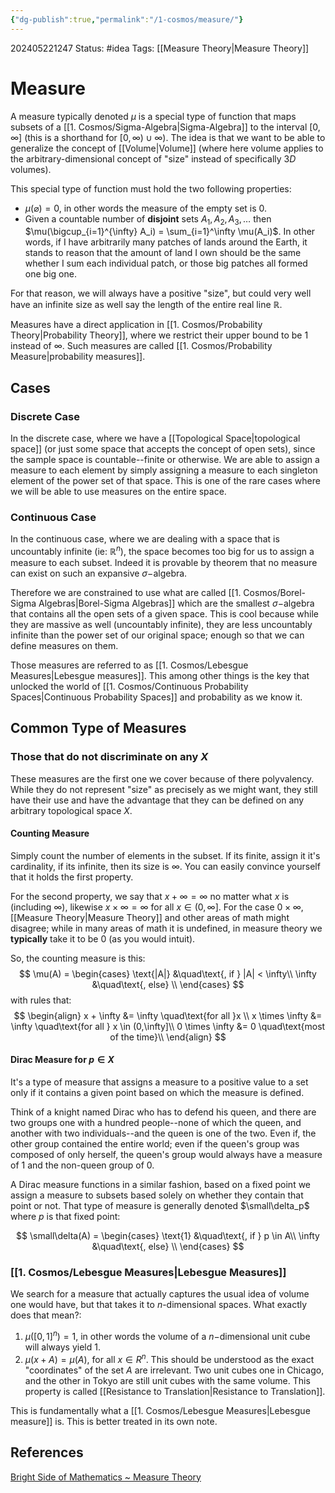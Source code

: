 ```yaml
---
{"dg-publish":true,"permalink":"/1-cosmos/measure/"}
---
```


202405221247
Status: #idea
Tags: [[Measure Theory\|Measure Theory]]
# Measure
A measure typically denoted $\mu$ is a special type of function that maps subsets of a [[1. Cosmos/Sigma-Algebra\|Sigma-Algebra]] to the interval $[0,\infty]$ (this is a shorthand for $[0,\infty) \cup \infty$). The idea is that we want to be able to generalize the concept of [[Volume\|Volume]] (where here volume applies to the arbitrary-dimensional concept of "size" instead of specifically $3D$ volumes).

This special type of function must hold the two following properties:
- $\mu(\varnothing) = 0$, in other words the measure of the empty set is $0$.
- Given a countable number of **disjoint** sets $A_1, A_2, A_3, \dots$ then $\mu(\bigcup_{i=1}^{\infty} A_i) = \sum_{i=1}^\infty \mu(A_i)$. In other words, if I have arbitrarily many patches of lands around the Earth, it stands to reason that the amount of land I own should be the same whether I sum each individual patch, or those big patches all formed one big one.

For that reason, we will always have a positive "size", but could very well have an infinite size as well say the length of the entire real line $\mathbb R$.

Measures have a direct application in [[1. Cosmos/Probability Theory\|Probability Theory]], where we restrict their upper bound to be $1$ instead of $\infty$. Such measures are called [[1. Cosmos/Probability Measure\|probability measures]].



## Cases
### Discrete Case
In the discrete case, where we have a [[Topological Space\|topological space]] (or just some space that accepts the concept of open sets), since the sample space is countable--finite or otherwise. We are able to assign a measure to each element by simply assigning a measure to each singleton element of the power set of that space. This is one of the rare cases where we will be able to use measures on the entire space.

### Continuous Case
In the continuous case, where we are dealing with a space that is uncountably infinite (ie: $\mathbb R^n$), the space becomes too big for us to assign a measure to each subset. Indeed it is provable by theorem that no measure can exist on such an expansive $\sigma-$algebra.

Therefore we are constrained to use what are called [[1. Cosmos/Borel-Sigma Algebras\|Borel-Sigma Algebras]] which are the smallest $\sigma-$algebra that contains all the open sets of a given space. This is cool because while they are massive as well (uncountably infinite), they are less uncountably infinite than the power set of our original space; enough so that we can define measures on them.

Those measures are referred to as [[1. Cosmos/Lebesgue Measures\|Lebesgue measures]]. This among other things is the key that unlocked the world of [[1. Cosmos/Continuous Probability Spaces\|Continuous Probability Spaces]] and probability as we know it.

## Common Type of Measures
### Those that do not discriminate on any $X$
These measures are the first one we cover because of there polyvalency. While they do not represent "size" as precisely as we might want, they still have their use and have the advantage that they can be defined on any arbitrary topological space $X$.
#### Counting Measure
Simply count the number of elements in the subset. If its finite, assign it it's cardinality, if its infinite, then its size is $\infty$. You can easily convince yourself that it holds the first property.

For the second property, we say that $x + \infty=\infty$ no matter what $x$ is (including $\infty$), likewise $x\times\infty = \infty$ for all $x \in (0,\infty]$. For the case $0 \times \infty$, [[Measure Theory\|Measure Theory]] and other areas of math might disagree; while in many areas of math it is undefined, in measure theory we **typically** take it to be $0$ (as you would intuit).

So, the counting measure is this:
$$ 
\mu(A) = 
     \begin{cases}
       \text{|A|} &\quad\text{, if } |A| < \infty\\
       \infty &\quad\text{, else} \\
     \end{cases}
$$
with rules that:
$$
\begin{align}
x + \infty &= \infty \quad\text{for all }x \\
x \times \infty &= \infty \quad\text{for all } x \in (0,\infty]\\
0 \times \infty &= 0 \quad\text{most of the time}\\
\end{align}
$$
#### Dirac Measure for $p\in X$
It's a type of measure that assigns a measure to a positive value to a set only if it contains a given point based on which the measure is defined.

Think of a knight named Dirac who has to defend his queen, and there are two groups one with a hundred people--none of which the queen, and another with two individuals--and the queen is one of the two. Even if, the other group contained the entire world; even if the queen's group was composed of only herself, the queen's group would always have a measure of $1$ and the non-queen group of $0$.

A Dirac measure functions in a similar fashion, based on a fixed point we assign a measure to subsets based solely on whether they contain that point or not. That type of measure is generally denoted $\small\delta_p$ where $p$ is that fixed point:

$$ 
\small\delta(A) = 
     \begin{cases}
       \text{1} &\quad\text{, if } p \in A\\
       \infty &\quad\text{, else} \\
     \end{cases}
$$


### [[1. Cosmos/Lebesgue Measures\|Lebesgue Measures]]
We search for a measure that actually captures the usual idea of volume one would have, but that takes it to $n$-dimensional spaces. What exactly does that mean?:
1. $\mu([0,1]^n)=1$, in other words the volume of a $n-$dimensional unit cube will always yield $1$.
2. $\mu(x+A)=\mu(A)$, for all $x\in R^n$. This should be understood as the exact "coordinates" of the set $A$ are irrelevant. Two unit cubes one in Chicago, and the other in Tokyo are still unit cubes with the same volume. This property is called  [[Resistance to Translation\|Resistance to Translation]].

This is fundamentally what a [[1. Cosmos/Lebesgue Measures\|Lebesgue measure]] is. 
This is better treated in its own note.
## References
[Bright Side of Mathematics ~ Measure Theory](https://www.youtube.com/watch?v=7O7qPrNIt7w&list=PLBh2i93oe2qvMVqAzsX1Kuv6-4fjazZ8j&index=3)